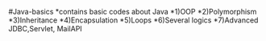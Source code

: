 #Java-basics
*contains basic codes about Java
*1)OOP
*2)Polymorphism
*3)Inheritance
*4)Encapsulation
*5)Loops
*6)Several logics 
*7)Advanced JDBC,Servlet, MailAPI
